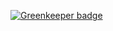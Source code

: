 
[![Greenkeeper badge](https://badges.greenkeeper.io/abhisekp/learnyounode.svg)](https://greenkeeper.io/)
